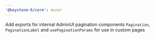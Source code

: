 ```yaml
---
'@keystone-6/core': minor
---
```


Add exports for internal AdminUI pagination components `Pagination`, `PaginationLabel` and `usePaginationParams` for use in custom pages
